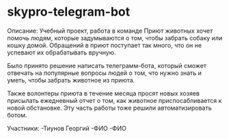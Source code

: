 # skypro-telegram-bot

Описание:
Учебный проект, работа в команде
Приют животных хочет помочь людям, которые задумываются о том, чтобы забрать собаку или кошку домой. Обращений в приют поступает так много, что он не успевают их обрабатывать вручную.

Было принято решение написать телеграмм-бота, который сможет отвечать на популярные вопросы людей о том, что нужно знать и уметь, чтобы забрать животное из приюта.

Также волонтеры приюта в течение месяца просят новых хозяев присылать ежедневный отчет о том, как животное приспосабливается к новой обстановке. Эту часть работы тоже решили автоматизировать ботом.

Участники:
-Тиунов Георгий
-ФИО
-ФИО

